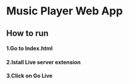 # Music Player Web App

## How to run

#### 1.Go to Index.html
#### 2.Istall Live server extension
#### 3.Click on Go Live